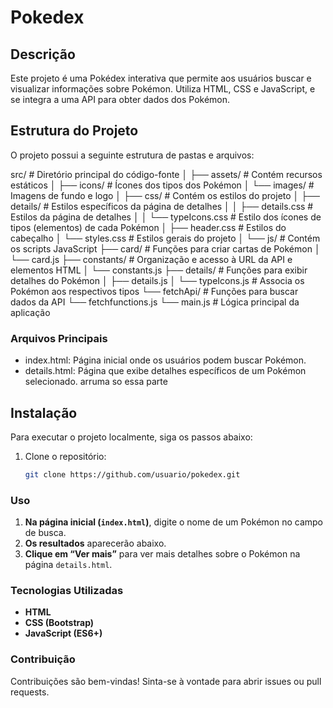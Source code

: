 # Pokedex

## Descrição
Este projeto é uma Pokédex interativa que permite aos usuários buscar e visualizar informações sobre Pokémon. Utiliza HTML, CSS e JavaScript, e se integra a uma API para obter dados dos Pokémon.

## Estrutura do Projeto
O projeto possui a seguinte estrutura de pastas e arquivos:

src/                  # Diretório principal do código-fonte
│
├── assets/           # Contém recursos estáticos
│   ├── icons/        # Ícones dos tipos dos Pokémon
│   └── images/       # Imagens de fundo e logo
│
├── css/              # Contém os estilos do projeto
│   ├── details/      # Estilos específicos da página de detalhes
│   │   ├── details.css        # Estilos da página de detalhes
│   │   └── typeIcons.css      # Estilo dos ícones de tipos (elementos) de cada Pokémon
│   ├── header.css    # Estilos do cabeçalho
│   └── styles.css    # Estilos gerais do projeto
│
└── js/               # Contém os scripts JavaScript
    ├── card/         # Funções para criar cartas de Pokémon
    │   └── card.js
    ├── constants/    # Organização e acesso à URL da API e elementos HTML
    │   └── constants.js
    ├── details/      # Funções para exibir detalhes do Pokémon
    │   ├── details.js
    │   └── typeIcons.js    # Associa os Pokémon aos respectivos tipos
    └── fetchApi/     # Funções para buscar dados da API
        └── fetchfunctions.js
    └── main.js       # Lógica principal da aplicação

### Arquivos Principais
- index.html: Página inicial onde os usuários podem buscar Pokémon.
- details.html: Página que exibe detalhes específicos de um Pokémon selecionado. 
arruma so essa parte

## Instalação
Para executar o projeto localmente, siga os passos abaixo:

1. Clone o repositório:
   ```bash
   git clone https://github.com/usuario/pokedex.git


### Uso

1. **Na página inicial (`index.html`)**, digite o nome de um Pokémon no campo de busca.
2. **Os resultados** aparecerão abaixo.
3. **Clique em “Ver mais”** para ver mais detalhes sobre o Pokémon na página `details.html`.

### Tecnologias Utilizadas

- **HTML**
- **CSS (Bootstrap)**
- **JavaScript (ES6+)**

### Contribuição

Contribuições são bem-vindas! Sinta-se à vontade para abrir issues ou pull requests.


